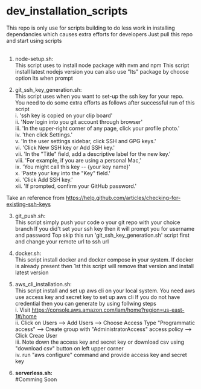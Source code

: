 # dev_installation_scripts

This repo is only use for scripts building to do less work in installing dependancies which causes extra efforts for developers
Just pull this repo and start using scripts <br /><br />

1. node-setup.sh:<br />
  This script uses to install node package with nvm and npm
  This script install latest nodejs version
  you can also use "lts" package by choose option lts when prompt
  
2. git_ssh_key_generation.sh:<br />
  This script uses when you want to set-up the ssh key for your repo. <br />
  You need to do some extra efforts as follows after successful run of this script<br />
  i.    'ssh key is copied on your clip board'<br />
  ii.   'Now login into you git account through browser'<br />
  iii.  'In the upper-right corner of any page, click your profile photo.'<br />
  iv.   'then click Settings.'<br />
  v.    'In the user settings sidebar, click SSH and GPG keys.'<br />
  vi.   'Click New SSH key or Add SSH key.'<br />
  vii.  'In the "Title" field, add a descriptive label for the new key.' <br />
  viii. 'For example, if you are using a personal Mac,' <br />
  ix.   'You might call this key -- {your key name}'<br />
  x.    'Paste your key into the "Key" field.'<br />
  xi.   'Click Add SSH key.'<br />
  xii.  'If prompted, confirm your GitHub password.'<br />
  
  Take an reference from https://help.github.com/articles/checking-for-existing-ssh-keys<br/>
 
 3. git_push.sh:<br />
  This script simply push your code o your git repo with your choice branch
  If you did't set your ssh key then it will prompt you for username and password
  Top skip this run 'git_ssh_key_generation.sh' script first and change your remote url to ssh url

 4. docker.sh:<br />
  This script install docker and docker compose in your system.
  If docker is already present then 1st this script will remove that version and install latest version

 5. aws_cli_installation.sh:<br />
  This script install and set up aws cli on your local system.
  You need aws use access key and secret key to set up aws cli 
  If you do not have credential then you can generate by using follwing steps<br />
  i.    Visit https://console.aws.amazon.com/iam/home?region=us-east-1#/home<br />
  ii.   Click on Users --> Add Users --> Choose Access Type "Programmatic access" -->
        Create group with "AdministratorAccess" access policy --> Click Creae User<br />
  iii.  Note down the access key and secret key or download csv using "download csv" button on left upper corner<br />
  iv.   run "aws configure" command and provide access key and secret key<br />

 6. <b>serverless.sh:</b><br />
  #Comming Soon  
